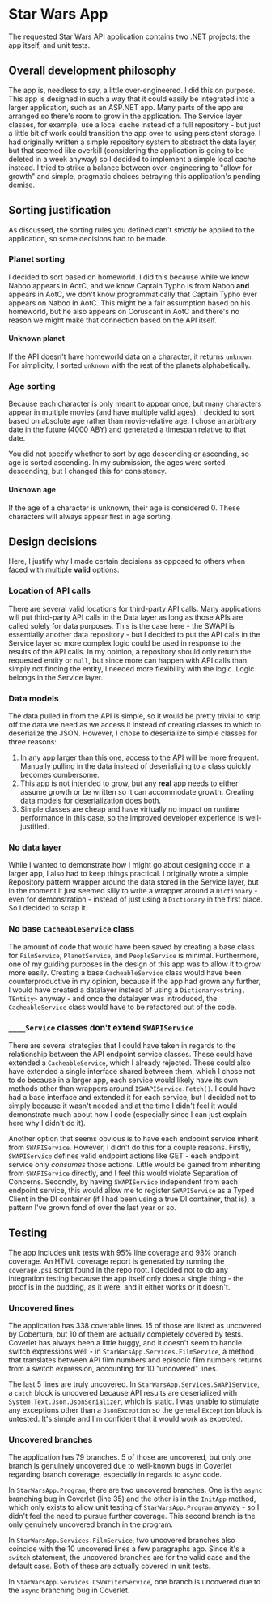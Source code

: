 # Star Wars App

The requested Star Wars API application contains two .NET projects: the app itself, and unit tests.

## Overall development philosophy

The app is, needless to say, a little over-engineered. I did this on purpose. This app is designed in such a way that it could easily be integrated into a larger application, such as an ASP.NET app. Many parts of the app are arranged so there's room to grow in the application. The Service layer classes, for example, use a local cache instead of a full repository - but just a little bit of work could transition the app over to using persistent storage. I had originally written a simple repository system to abstract the data layer, but that seemed like overkill (considering the application is going to be deleted in a week anyway) so I decided to implement a simple local cache instead. I tried to strike a balance between over-engineering to "allow for growth" and simple, pragmatic choices betraying this application's pending demise.

## Sorting justification

As discussed, the sorting rules you defined can't *strictly* be applied to the application, so some decisions had to be made.

### Planet sorting

I decided to sort based on homeworld. I did this because while we know Naboo appears in AotC, and we know Captain Typho is from Naboo **and** appears in AotC, we don't know programmatically that Captain Typho ever appears on Naboo in AotC. This might be a fair assumption based on his homeworld, but he also appears on Coruscant in AotC and there's no reason we might make that connection based on the API itself.

#### Unknown planet

If the API doesn't have homeworld data on a character, it returns `unknown`. For simplicity, I sorted `unknown` with the rest of the planets alphabetically.

### Age sorting

Because each character is only meant to appear once, but many characters appear in multiple movies (and have multiple valid ages), I decided to sort based on absolute age rather than movie-relative age. I chose an arbitrary date in the future (4000 ABY) and generated a timespan relative to that date.

You did not specify whether to sort by age descending or ascending, so age is sorted ascending. In my submission, the ages were sorted descending, but I changed this for consistency.

#### Unknown age

If the age of a character is unknown, their age is considered 0. These characters will always appear first in age sorting. 

## Design decisions

Here, I justify why I made certain decisions as opposed to others when faced with multiple **valid** options.

### Location of API calls

There are several valid locations for third-party API calls. Many applications will put third-party API calls in the Data layer as long as those APIs are called solely for data purposes. This is the case here - the SWAPI is essentially another data repository - but I decided to put the API calls in the Service layer so more complex logic could be used in response to the results of the API calls. In my opinion, a repository should only return the requested entity or `null`, but since more can happen with API calls than simply not finding the entity, I needed more flexibility with the logic. Logic belongs in the Service layer.

### Data models

The data pulled in from the API is simple, so it would be pretty trivial to strip off the data we need as we access it instead of creating classes to which to deserialize the JSON. However, I chose to deserialize to simple classes for three reasons:

1. In any app larger than this one, access to the API will be more frequent. Manually pulling in the data instead of deserializing to a class quickly becomes cumbersome.
2. This app is not intended to grow, but any **real** app needs to either assume growth or be written so it can accommodate growth. Creating data models for deserialization does both.
3. Simple classes are cheap and have virtually no impact on runtime performance in this case, so the improved developer experience is well-justified.

### No data layer

While I wanted to demonstrate how I might go about designing code in a larger app, I also had to keep things practical. I originally wrote a simple Repository pattern wrapper around the data stored in the Service layer, but in the moment it just seemed silly to write a wrapper around a `Dictionary` - even for demonstration - instead of just using a `Dictionary` in the first place. So I decided to scrap it.

### No base `CacheableService` class

The amount of code that would have been saved by creating a base class for `FilmService`, `PlanetService`, and `PeopleService` is minimal. Furthermore, one of my guiding purposes in the design of this app was to allow it to grow more easily. Creating a base `CacheableService` class would have been counterproductive in my opinion, because if the app had grown any further, I would have created a datalayer instead of using a `Dictionary<string, TEntity>` anyway - and once the datalayer was introduced, the `CacheableService` class would have to be refactored out of the code.

### `____Service` classes don't extend `SWAPIService`

There are several strategies that I could have taken in regards to the relationship between the API endpoint service classes. These could have extended a `CacheableService`, which I already rejected. These could also have extended a single interface shared between them, which I chose not to do because in a larger app, each service would likely have its own methods other than wrappers around `ISWAPIService.Fetch()`. I could have had a base interface and extended it for each service, but I decided not to simply because it wasn't needed and at the time I didn't feel it would demonstrate much about how I code (especially since I can just explain here why I didn't do it).

Another option that seems obvious is to have each endpoint service inherit from `SWAPIService`. However, I didn't do this for a couple reasons. Firstly, `SWAPIService` defines valid endpoint actions like GET - each endpoint service only *consumes* those actions. Little would be gained from inheriting from `SWAPIService` directly, and I feel this would violate Separation of Concerns. Secondly, by having `SWAPIService` independent from each endpoint service, this would allow me to register `SWAPIService` as a Typed Client in the DI container (if I had been using a true DI container, that is), a pattern I've grown fond of over the last year or so.

## Testing

The app includes unit tests with 95% line coverage and 93% branch coverage. An HTML coverage report is generated by running the `coverage.ps1` script found in the repo root. I decided not to do any integration testing because the app itself only does a single thing - the proof is in the pudding, as it were, and it either works or it doesn't.

### Uncovered lines

The application has 338 coverable lines. 15 of those are listed as uncovered by Cobertura, but 10 of them are actually completely covered by tests. Coverlet has always been a little buggy, and it doesn't seem to handle switch expressions well - in `StarWarsApp.Services.FilmService`, a method that translates between API film numbers and episodic film numbers returns from a switch expression, accounting for 10 "uncovered" lines.

The last 5 lines are truly uncovered. In `StarWarsApp.Services.SWAPIService`, a `catch` block is uncovered because API results are deserialized with `System.Text.Json.JsonSerializer`, which is static. I was unable to stimulate any exceptions other than a `JsonException` so the general `Exception` block is untested. It's simple and I'm confident that it would work as expected.

### Uncovered branches

The application has 79 branches. 5 of those are uncovered, but only one branch is genuinely uncovered due to well-known bugs in Coverlet regarding branch coverage, especially in regards to `async` code.

In `StarWarsApp.Program`, there are two uncovered branches. One is the `async` branching bug in Coverlet (line 35) and the other is in the `InitApp` method, which only exists to allow unit testing of `StarWarsApp.Program` anyway - so I didn't feel the need to pursue further coverage. This second branch is the only genuinely uncovered branch in the program.

In `StarWarsApp.Services.FilmService`, two uncovered branches also coincide with the 10 uncovered lines a few paragraphs ago. Since it's a `switch` statement, the uncovered branches are for the valid case and the default case. Both of these are actually covered in unit tests.

In `StarWarsApp.Services.CSVWriterService`, one branch is uncovered due to the `async` branching bug in Coverlet.